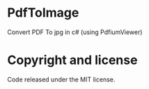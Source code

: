 # PdfToImage
Convert PDF To jpg in c# (using PdfiumViewer)

# Copyright and license
Code released under the MIT license.
